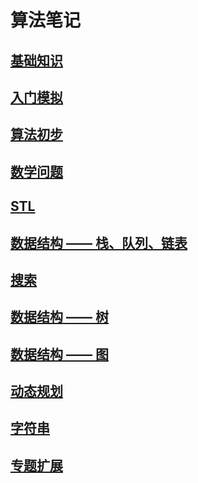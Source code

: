 # 算法笔记

## [基础知识](https://github.com/Lsyhprum/StudyNotes/blob/master/%E7%AE%97%E6%B3%95%E7%AC%94%E8%AE%B0/%E5%9F%BA%E7%A1%80%E7%9F%A5%E8%AF%86.md)

## [入门模拟](https://github.com/Lsyhprum/StudyNotes/blob/master/%E7%AE%97%E6%B3%95%E7%AC%94%E8%AE%B0/%E5%85%A5%E9%97%A8%E6%A8%A1%E6%8B%9F.md)

## [算法初步](https://github.com/Lsyhprum/StudyNotes/blob/master/%E7%AE%97%E6%B3%95%E7%AC%94%E8%AE%B0/%E7%AE%97%E6%B3%95%E5%88%9D%E6%AD%A5.md)

## [数学问题](https://github.com/Lsyhprum/StudyNotes/blob/master/%E7%AE%97%E6%B3%95%E7%AC%94%E8%AE%B0/%E6%95%B0%E5%AD%A6%E9%97%AE%E9%A2%98.md)

## [STL](https://github.com/Lsyhprum/StudyNotes/blob/master/%E7%AE%97%E6%B3%95%E7%AC%94%E8%AE%B0/STL.md)

## [数据结构 —— 栈、队列、链表]()

## [搜索](https://github.com/Lsyhprum/StudyNotes/blob/master/%E7%AE%97%E6%B3%95%E7%AC%94%E8%AE%B0/%E6%90%9C%E7%B4%A2.md)

## [数据结构 —— 树]()

## [数据结构 —— 图]()

## [动态规划]()

## [字符串]()

## [专题扩展]()

